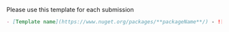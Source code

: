 Please use this template for each submission

```markdown
- [Template name](https://www.nuget.org/packages/**packageName**/) - ![GitHub stars](https://img.shields.io/github/stars/**org**/**repo**?style=flat-square&cacheSeconds=604800&logo=microsoft) ![last commit](https://img.shields.io/github/last-commit/**org**/**repo**?style=flat-square&cacheSeconds=86400) Short description of the template.
```